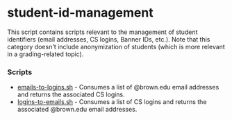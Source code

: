 # student-id-management

This script contains scripts relevant to the management of student identifiers (email addresses, CS logins, Banner IDs, etc.). Note that this category doesn't include anonymization of students (which is more relevant in a grading-related topic).

### Scripts

* [emails-to-logins.sh](https://github.com/ZacharyEspiritu/ta-scripts/blob/master/student-id-management/emails-to-logins.sh) - Consumes a list of @brown.edu email addresses and returns the associated CS logins.
* [logins-to-emails.sh](https://github.com/ZacharyEspiritu/ta-scripts/blob/master/student-id-management/logins-to-emails.sh) - Consumes a list of CS logins and returns the associated @brown.edu email addresses.
